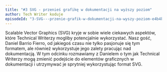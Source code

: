 ```yaml
---
title: "#3 SVG - przenieś grafikę w dokumentacji na wyższy poziom"
author: Tech Writer koduje
episodeId: "3-SVG---przenie-grafik-w-dokumentacji-na-wyszy-poziom-e4b4kv"
---
```


Scalable Vector Graphics (SVG) kryje w sobie wiele ciekawych aspektów, które
Technical Writerzy mogliby potencjalnie wykorzystać. Nasz gość, Daniel Barrio
Fierro, od jakiegoś czasu nie tylko pasjonuje się tym formatem, ale również
wykorzystuje jego zalety pracując nad dokumentacją. W tym odcinku rozmawiamy z
Danielem o tym jak Technical Writerzy mogą zmienić podejście do elementów
graficznych w dokumentacji i utrzymywać je sprytniej wykorzystując format SVG.
